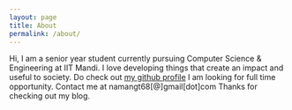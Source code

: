 ```yaml
---
layout: page
title: About
permalink: /about/
---
```


Hi, I am a senior year student currently pursuing Computer Science & Engineering at IIT Mandi. I love developing things that create an impact and useful to society. Do check out [my github profile](https://github.com/namangt68)
I am looking for full time opportunity. Contact me at namangt68[@]gmail[dot]com
Thanks for checking out my blog.
